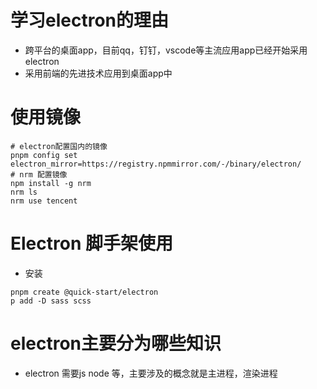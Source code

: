 # 学习electron的理由

- 跨平台的桌面app，目前qq，钉钉，vscode等主流应用app已经开始采用electron
- 采用前端的先进技术应用到桌面app中

# 使用镜像

```shell
# electron配置国内的镜像
pnpm config set electron_mirror=https://registry.npmmirror.com/-/binary/electron/
# nrm 配置镜像
npm install -g nrm
nrm ls
nrm use tencent
```

# Electron 脚手架使用

- 安装
```shell
pnpm create @quick-start/electron
p add -D sass scss
```

# electron主要分为哪些知识

- electron 需要js node 等，主要涉及的概念就是主进程，渲染进程

